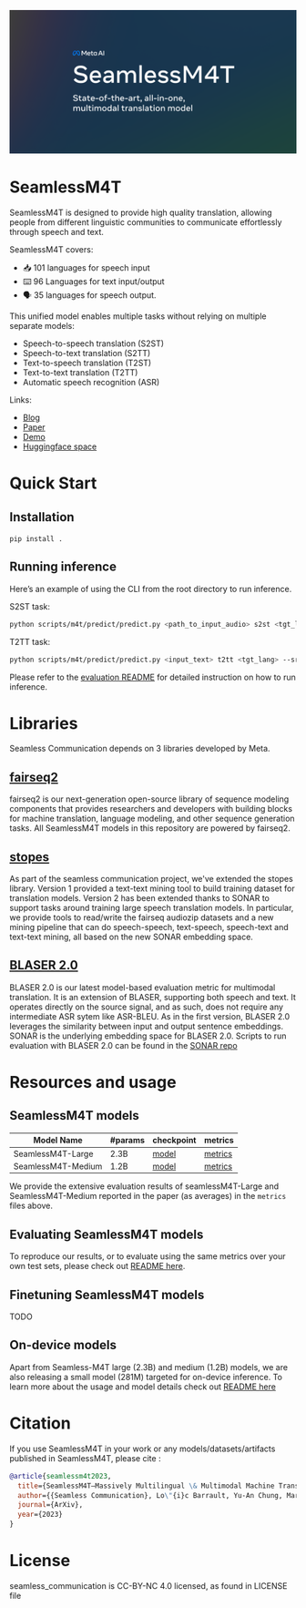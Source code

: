 ![](seamlessM4T.png)
# SeamlessM4T
SeamlessM4T is designed to provide high quality translation, allowing people from different linguistic communities to communicate effortlessly through speech and text. 

SeamlessM4T covers:
- 📥 101 languages for speech input
- ⌨️   96 Languages for text input/output
- 🗣️  35 languages for speech output. 

This unified model enables multiple tasks without relying on multiple separate models:
- Speech-to-speech translation (S2ST)
- Speech-to-text translation (S2TT)
- Text-to-speech translation (T2ST)
- Text-to-text translation (T2TT)
- Automatic speech recognition (ASR)

Links: 
- [Blog](https://ai.meta.com/blog/seamless-m4t) 
- [Paper]() 
- [Demo]() 
- [Huggingface space]()

# Quick Start  
## Installation 

```
pip install .
```

## Running inference 

Here’s an example of using the CLI from the root directory to run inference. 

S2ST task:
```bash
python scripts/m4t/predict/predict.py <path_to_input_audio> s2st <tgt_lang> --output_path <path_to_save_audio>
```
T2TT task:
```bash
python scripts/m4t/predict/predict.py <input_text> t2tt <tgt_lang> --src_lang <src_lang>
```

Please refer to the [evaluation README](scripts/m4t/predict) for detailed instruction on how to run inference.

# Libraries

Seamless Communication depends on 3 libraries developed by Meta. 

## [fairseq2](https://github.com/facebookresearch/fairseq2)
fairseq2 is our next-generation open-source library of sequence modeling components that provides researchers and developers with building blocks for machine translation, language modeling, and other sequence generation tasks. All SeamlessM4T models in this repository are powered by fairseq2.

## [stopes](https://github.com/facebookresearch/stopes) 
As part of the seamless communication project, we've extended the stopes library. Version 1 provided a text-text mining tool to build training dataset for translation models. Version 2 has been extended thanks to SONAR to support tasks around training large speech translation models. In particular, we provide tools to read/write the fairseq audiozip datasets and a new mining pipeline that can do speech-speech, text-speech, speech-text and text-text mining, all based on the new SONAR embedding space.

## [BLASER 2.0](https://github.com/facebookresearch/SONAR)
BLASER 2.0 is our latest model-based evaluation metric for multimodal translation. It is an extension of BLASER, supporting both speech and text. It operates directly on the source signal, and as such, does not require any intermediate ASR sytem like ASR-BLEU. As in the first version, BLASER 2.0 leverages the similarity between input and output sentence embeddings. SONAR is the underlying embedding space for BLASER 2.0. Scripts to run evaluation with BLASER 2.0 can be found in the [SONAR repo](https://github.com/facebookresearch/SONAR)


# Resources and usage
## SeamlessM4T models
| Model Name | #params | checkpoint | metrics |
| - | - | - | - |
| SeamlessM4T-Large | 2.3B |[model]() | [metrics]() |
| SeamlessM4T-Medium | 1.2B |[model]() | [metrics]() |

We provide the extensive evaluation results of seamlessM4T-Large and SeamlessM4T-Medium reported in the paper (as averages) in the `metrics` files above.

## Evaluating SeamlessM4T models 
To reproduce our results, or to evaluate using the same metrics over your own test sets, please check out [README here](https://github.com/fairinternal/seamless_communication/blob/main/docs/m4t/eval_README.md).

## Finetuning SeamlessM4T models 

TODO

## On-device models 
Apart from Seamless-M4T large (2.3B) and medium (1.2B) models, we are also releasing a small model (281M) targeted for on-device inference. To learn more about the usage and model details check out [README here](https://github.com/fairinternal/seamless_communication/blob/main/docs/m4t/on_device_README.md)

# Citation
If you use SeamlessM4T in your work or any models/datasets/artifacts published in SeamlessM4T, please cite :

```bibtex
@article{seamlessm4t2023,
  title={SeamlessM4T—Massively Multilingual \& Multimodal Machine Translation},
  author={{Seamless Communication}, Lo\"{i}c Barrault, Yu-An Chung, Mariano Cora Meglioli, David Dale, Ning Dong, Paul-Ambroise Duquenne, Hady Elsahar, Hongyu Gong, Kevin Heffernan, John Hoffman, Christopher Klaiber, Pengwei Li, Daniel Licht, Jean Maillard, Alice Rakotoarison, Kaushik Ram Sadagopan, Guillaume Wenzek, Ethan Ye,  Bapi Akula, Peng-Jen Chen, Naji El Hachem, Brian Ellis, Gabriel Mejia Gonzalez, Justin Haaheim, Prangthip Hansanti, Russ Howes, Bernie Huang, Min-Jae Hwang, Hirofumi Inaguma, Somya Jain, Elahe Kalbassi, Amanda Kallet, Ilia Kulikov, Janice Lam, Daniel Li, Xutai Ma, Ruslan Mavlyutov, Benjamin Peloquin, Mohamed Ramadan, Abinesh Ramakrishnan, Anna Sun, Kevin Tran, Tuan Tran, Igor Tufanov, Vish Vogeti, Carleigh Wood, Yilin Yang, Bokai Yu, Pierre Andrews, Can Balioglu, Marta R. Costa-juss\`{a} \footnotemark[3], Onur \,{C}elebi,Maha Elbayad,Cynthia Gao, Francisco Guzm\'an, Justine Kao, Ann Lee, Alexandre Mourachko, Juan Pino, Sravya Popuri, Christophe Ropers, Safiyyah Saleem, Holger Schwenk, Paden Tomasello, Changhan Wang, Jeff Wang, Skyler Wang},
  journal={ArXiv},
  year={2023}
}
```
# License

seamless_communication is CC-BY-NC 4.0 licensed, as found in LICENSE file
